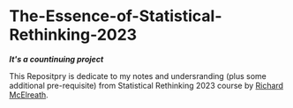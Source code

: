 # The-Essence-of-Statistical-Rethinking-2023
***It's a countinuing project***

This Repositpry is dedicate to my notes and undersranding (plus some additional pre-requisite) from Statistical Rethinking 2023 course by [Richard McElreath](https://github.com/rmcelreath).
